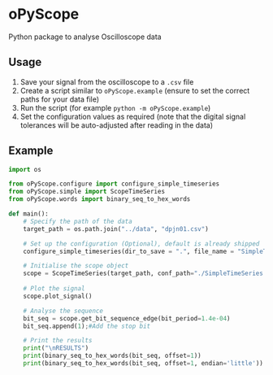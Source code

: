 # oPyScope
Python package to analyse Oscilloscope data

## Usage

1. Save your signal from the oscilloscope to a `.csv` file
2. Create a script similar to `oPyScope.example` (ensure to set the correct paths for your data file)
3. Run the script (for example `python -m oPyScope.example`)
4. Set the configuration values as required (note that the digital signal tolerances will be auto-adjusted after reading in the data)

## Example

``` py
import os

from oPyScope.configure import configure_simple_timeseries
from oPyScope.simple import ScopeTimeSeries
from oPyScope.words import binary_seq_to_hex_words

def main():
    # Specify the path of the data
    target_path = os.path.join("../data", "dpjn01.csv")

    # Set up the configuration (Optional), default is already shipped
    configure_simple_timeseries(dir_to_save = ".", file_name = "SimpleTimeSeries")

    # Initialise the scope object
    scope = ScopeTimeSeries(target_path, conf_path="./SimpleTimeSeries.ini")
    
    # Plot the signal
    scope.plot_signal()

    # Analyse the sequence
    bit_seq = scope.get_bit_sequence_edge(bit_period=1.4e-04)
    bit_seq.append(1);#Add the stop bit

    # Print the results
    print("\nRESULTS")
    print(binary_seq_to_hex_words(bit_seq, offset=1))
    print(binary_seq_to_hex_words(bit_seq, offset=1, endian='little'))
```
